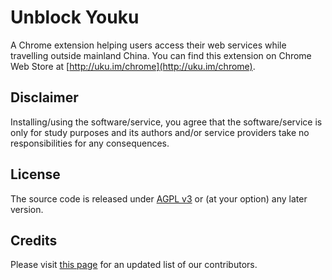 # Unblock Youku

 A Chrome extension helping users access their web services while travelling outside mainland China. You can find this extension on Chrome Web Store at [http://uku.im/chrome](http://uku.im/chrome).

## Disclaimer

Installing/using the software/service, you agree that the software/service is only for study purposes and its authors and/or service providers take no responsibilities for any consequences.

## License

The source code is released under [AGPL v3](http://www.gnu.org/licenses/agpl-3.0.html) or (at your option) any later version.

## Credits

Please visit [this page](http://uku.im/contributors) for an updated list of our contributors.
